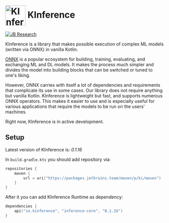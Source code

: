 <h1> <img align="center" width="64" height="64" src="https://s3-eu-west-1.amazonaws.com/public-resources.ml-labs.aws.intellij.net/static/kinference/icon_256.png" alt="KInference Icon"> KInference </h1>

[![JB Research](https://jb.gg/badges/research-flat-square.svg)](https://research.jetbrains.org/)

KInference is a library that makes possible execution of complex ML models (written via ONNX) in vanilla Kotlin.

[ONNX](https://github.com/onnx/onnx) is a popular ecosystem for building, training, evaluating, and exchanging ML and DL models. It makes the process much
simpler and divides the model into building blocks that can be switched or tuned to one's liking.

However, ONNX carries with itself a lot of dependencies and requirements that complicate its use in some cases. Our library does not require anything but
vanilla Kotlin. KInference is lightweight but fast, and supports numerous ONNX operators. This makes it easier to use and is especially useful for various
applications that require the models to be run on the users' machines.

Right now, KInference is in active development.

## Setup

Latest version of KInference is: *0.1.16*

In `build.gradle.kts` you should add repository via:

```kotlin
repositories {
    maven {
        url = uri("https://packages.jetbrains.team/maven/p/ki/maven")
    }
}
```

After it you can add KInference Runtime as dependency:

```kotlin
dependencies {
    api("io.kinference", "inference-core", "0.1.16")
}
```
